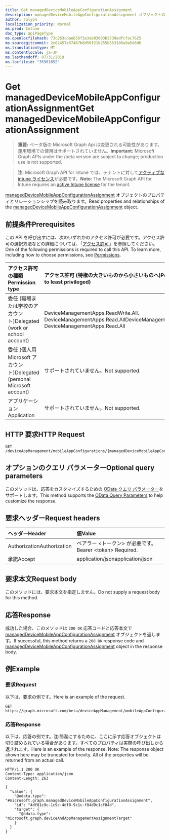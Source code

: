 ```yaml
---
title: Get managedDeviceMobileAppConfigurationAssignment
description: managedDeviceMobileAppConfigurationAssignment オブジェクトのプロパティとリレーションシップを読み取ります。
author: rolyon
localization_priority: Normal
ms.prod: Intune
doc_type: apiPageType
ms.openlocfilehash: 73c263cdaeb56f3a3ab03603b3739adfcfac7625
ms.sourcegitcommit: 2c62457e57467b8d50f21b255b553106a9a5d8d6
ms.translationtype: MT
ms.contentlocale: ja-JP
ms.lasthandoff: 07/31/2019
ms.locfileid: "35961652"
---
```

# <a name="get-manageddevicemobileappconfigurationassignment"></a><span data-ttu-id="24699-103">Get managedDeviceMobileAppConfigurationAssignment</span><span class="sxs-lookup"><span data-stu-id="24699-103">Get managedDeviceMobileAppConfigurationAssignment</span></span>

> <span data-ttu-id="24699-104">**重要:** ベータ版の Microsoft Graph Api は変更される可能性があります。運用環境での使用はサポートされていません。</span><span class="sxs-lookup"><span data-stu-id="24699-104">**Important:** Microsoft Graph APIs under the /beta version are subject to change; production use is not supported.</span></span>

> <span data-ttu-id="24699-105">**注:** Microsoft Graph API for Intune では、テナントに対して[アクティブな intune ライセンス](https://go.microsoft.com/fwlink/?linkid=839381)が必要です。</span><span class="sxs-lookup"><span data-stu-id="24699-105">**Note:** The Microsoft Graph API for Intune requires an [active Intune license](https://go.microsoft.com/fwlink/?linkid=839381) for the tenant.</span></span>

<span data-ttu-id="24699-106">[managedDeviceMobileAppConfigurationAssignment](../resources/intune-apps-manageddevicemobileappconfigurationassignment.md) オブジェクトのプロパティとリレーションシップを読み取ります。</span><span class="sxs-lookup"><span data-stu-id="24699-106">Read properties and relationships of the [managedDeviceMobileAppConfigurationAssignment](../resources/intune-apps-manageddevicemobileappconfigurationassignment.md) object.</span></span>

## <a name="prerequisites"></a><span data-ttu-id="24699-107">前提条件</span><span class="sxs-lookup"><span data-stu-id="24699-107">Prerequisites</span></span>
<span data-ttu-id="24699-p101">この API を呼び出すには、次のいずれかのアクセス許可が必要です。アクセス許可の選択方法などの詳細については、「[アクセス許可](/graph/permissions-reference)」を参照してください。</span><span class="sxs-lookup"><span data-stu-id="24699-p101">One of the following permissions is required to call this API. To learn more, including how to choose permissions, see [Permissions](/graph/permissions-reference).</span></span>

|<span data-ttu-id="24699-110">アクセス許可の種類</span><span class="sxs-lookup"><span data-stu-id="24699-110">Permission type</span></span>|<span data-ttu-id="24699-111">アクセス許可 (特権の大きいものから小さいものへ)</span><span class="sxs-lookup"><span data-stu-id="24699-111">Permissions (from most to least privileged)</span></span>|
|:---|:---|
|<span data-ttu-id="24699-112">委任 (職場または学校のアカウント)</span><span class="sxs-lookup"><span data-stu-id="24699-112">Delegated (work or school account)</span></span>|<span data-ttu-id="24699-113">DeviceManagementApps.ReadWrite.All、DeviceManagementApps.Read.All</span><span class="sxs-lookup"><span data-stu-id="24699-113">DeviceManagementApps.ReadWrite.All, DeviceManagementApps.Read.All</span></span>|
|<span data-ttu-id="24699-114">委任 (個人用 Microsoft アカウント)</span><span class="sxs-lookup"><span data-stu-id="24699-114">Delegated (personal Microsoft account)</span></span>|<span data-ttu-id="24699-115">サポートされていません。</span><span class="sxs-lookup"><span data-stu-id="24699-115">Not supported.</span></span>|
|<span data-ttu-id="24699-116">アプリケーション</span><span class="sxs-lookup"><span data-stu-id="24699-116">Application</span></span>|<span data-ttu-id="24699-117">サポートされていません。</span><span class="sxs-lookup"><span data-stu-id="24699-117">Not supported.</span></span>|

## <a name="http-request"></a><span data-ttu-id="24699-118">HTTP 要求</span><span class="sxs-lookup"><span data-stu-id="24699-118">HTTP Request</span></span>
<!-- {
  "blockType": "ignored"
}
-->
``` http
GET /deviceAppManagement/mobileAppConfigurations/{managedDeviceMobileAppConfigurationId}/assignments/{managedDeviceMobileAppConfigurationAssignmentId}
```

## <a name="optional-query-parameters"></a><span data-ttu-id="24699-119">オプションのクエリ パラメーター</span><span class="sxs-lookup"><span data-stu-id="24699-119">Optional query parameters</span></span>
<span data-ttu-id="24699-120">このメソッドは、応答をカスタマイズするための [OData クエリ パラメーター](https://docs.microsoft.com/en-us/graph/query-parameters)をサポートします。</span><span class="sxs-lookup"><span data-stu-id="24699-120">This method supports the [OData Query Parameters](https://docs.microsoft.com/en-us/graph/query-parameters) to help customize the response.</span></span>

## <a name="request-headers"></a><span data-ttu-id="24699-121">要求ヘッダー</span><span class="sxs-lookup"><span data-stu-id="24699-121">Request headers</span></span>
|<span data-ttu-id="24699-122">ヘッダー</span><span class="sxs-lookup"><span data-stu-id="24699-122">Header</span></span>|<span data-ttu-id="24699-123">値</span><span class="sxs-lookup"><span data-stu-id="24699-123">Value</span></span>|
|:---|:---|
|<span data-ttu-id="24699-124">Authorization</span><span class="sxs-lookup"><span data-stu-id="24699-124">Authorization</span></span>|<span data-ttu-id="24699-125">ベアラー &lt;トークン&gt; が必要です。</span><span class="sxs-lookup"><span data-stu-id="24699-125">Bearer &lt;token&gt; Required.</span></span>|
|<span data-ttu-id="24699-126">承諾</span><span class="sxs-lookup"><span data-stu-id="24699-126">Accept</span></span>|<span data-ttu-id="24699-127">application/json</span><span class="sxs-lookup"><span data-stu-id="24699-127">application/json</span></span>|

## <a name="request-body"></a><span data-ttu-id="24699-128">要求本文</span><span class="sxs-lookup"><span data-stu-id="24699-128">Request body</span></span>
<span data-ttu-id="24699-129">このメソッドには、要求本文を指定しません。</span><span class="sxs-lookup"><span data-stu-id="24699-129">Do not supply a request body for this method.</span></span>

## <a name="response"></a><span data-ttu-id="24699-130">応答</span><span class="sxs-lookup"><span data-stu-id="24699-130">Response</span></span>
<span data-ttu-id="24699-131">成功した場合、このメソッドは `200 OK` 応答コードと応答本文で [managedDeviceMobileAppConfigurationAssignment](../resources/intune-apps-manageddevicemobileappconfigurationassignment.md) オブジェクトを返します。</span><span class="sxs-lookup"><span data-stu-id="24699-131">If successful, this method returns a `200 OK` response code and [managedDeviceMobileAppConfigurationAssignment](../resources/intune-apps-manageddevicemobileappconfigurationassignment.md) object in the response body.</span></span>

## <a name="example"></a><span data-ttu-id="24699-132">例</span><span class="sxs-lookup"><span data-stu-id="24699-132">Example</span></span>

### <a name="request"></a><span data-ttu-id="24699-133">要求</span><span class="sxs-lookup"><span data-stu-id="24699-133">Request</span></span>
<span data-ttu-id="24699-134">以下は、要求の例です。</span><span class="sxs-lookup"><span data-stu-id="24699-134">Here is an example of the request.</span></span>
``` http
GET https://graph.microsoft.com/beta/deviceAppManagement/mobileAppConfigurations/{managedDeviceMobileAppConfigurationId}/assignments/{managedDeviceMobileAppConfigurationAssignmentId}
```

### <a name="response"></a><span data-ttu-id="24699-135">応答</span><span class="sxs-lookup"><span data-stu-id="24699-135">Response</span></span>
<span data-ttu-id="24699-p102">以下は、応答の例です。注:簡潔にするために、ここに示す応答オブジェクトは切り詰められている場合があります。すべてのプロパティは実際の呼び出しから返されます。</span><span class="sxs-lookup"><span data-stu-id="24699-p102">Here is an example of the response. Note: The response object shown here may be truncated for brevity. All of the properties will be returned from an actual call.</span></span>
``` http
HTTP/1.1 200 OK
Content-Type: application/json
Content-Length: 263

{
  "value": {
    "@odata.type": "#microsoft.graph.managedDeviceMobileAppConfigurationAssignment",
    "id": "4df81c9c-1c9c-4df8-9c1c-f84d9c1cf84d",
    "target": {
      "@odata.type": "microsoft.graph.deviceAndAppManagementAssignmentTarget"
    }
  }
}
```





